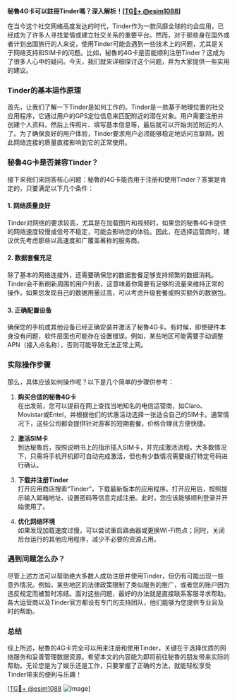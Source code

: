 **秘魯4G卡可以註冊Tinder嗎？深入解析！[[TG💪+ @esim1088](https://t.me/s/esim1088)]**

在当今这个社交网络高度发达的时代，Tinder作为一款风靡全球的约会应用，已经成为了许多人寻找爱情或建立社交关系的重要平台。然而，对于那些身在国外或者计划出国旅行的人来说，使用Tinder可能会遇到一些技术上的问题，尤其是关于网络支持和SIM卡的问题。比如，秘魯的4G卡是否能顺利注册Tinder？这成为了很多人心中的疑问。今天，我们就来详细探讨这个问题，并为大家提供一些实用的建议。

### Tinder的基本运作原理

首先，让我们了解一下Tinder是如何工作的。Tinder是一款基于地理位置的社交应用程序，它通过用户的GPS定位信息来匹配附近的潜在对象。用户需要注册并创建个人资料，然后上传照片、填写基本信息等，最后就可以开始浏览附近的人了。为了确保良好的用户体验，Tinder要求用户必须能够稳定地访问互联网，因此网络连接的质量直接影响到它的正常使用。

### 秘魯4G卡是否兼容Tinder？

接下来我们来回答核心问题：秘魯的4G卡能否用于注册和使用Tinder？答案是肯定的，只要满足以下几个条件：

#### 1. 网络质量良好
Tinder对网络的要求较高，尤其是在加载图片和视频时。如果您的秘魯4G卡提供的网络速度较慢或信号不稳定，可能会影响您的体验。因此，在选择运营商时，建议优先考虑那些以高速度和广覆盖著称的服务商。

#### 2. 数据套餐充足
除了基本的网络连接外，还需要确保您的数据套餐足够支持频繁的数据消耗。Tinder会不断刷新周围的用户列表，这意味着你需要有足够的流量来维持正常的操作。如果您发现自己的数据用量过高，可以考虑升级套餐或购买额外的数据包。

#### 3. 正确配置设备
确保您的手机或其他设备已经正确安装并激活了秘魯4G卡。有时候，即使硬件本身没有问题，软件层面也可能存在设置错误。例如，某些地区可能需要手动调整APN（接入点名称），否则可能导致无法正常上网。

### 实际操作步骤

那么，具体应该如何操作呢？以下是几个简单的步骤供参考：

1. **购买合适的秘魯4G卡**  
   在出发前，您可以提前在网上查找当地知名的电信运营商，如Claro、Movistar或Entel，并根据他们的优惠活动选择一张适合自己的SIM卡。通常情况下，这些公司都会提供针对游客的短期套餐，价格合理且方便快捷。

2. **激活SIM卡**  
   到达秘魯后，按照说明书上的指示插入SIM卡，并完成激活流程。大多数情况下，只需将手机开机即可自动完成激活，但也有少数情况需要拨打特定号码进行确认。

3. **下载并注册Tinder**  
   打开应用商店搜索“Tinder”，下载最新版本的应用程序。打开应用后，按照提示输入邮箱地址、设置密码等信息完成注册。此时，您应该能够顺利登录并开始使用了。

4. **优化网络环境**  
   如果发现加载速度过慢，可以尝试重启路由器或更换Wi-Fi热点；同时，关闭后台运行的其他应用程序，减少不必要的资源占用。

### 遇到问题怎么办？

尽管上述方法可以帮助绝大多数人成功注册并使用Tinder，但仍有可能出现一些意外情况。例如，某些地区的法律政策限制了类似服务的推广，或者您的账户因为违反规定而被暂时冻结。面对这些问题，最好的办法就是直接联系客服寻求帮助。各大运营商以及Tinder官方都设有专门的支持团队，他们能够为您提供专业且及时的帮助。

### 总结

综上所述，秘魯的4G卡完全可以用来注册和使用Tinder，关键在于选择优质的网络服务和妥善管理数据资源。希望本文的内容能为即将前往秘魯的朋友带来实际的帮助。无论您是为了娱乐还是工作，只要掌握了正确的方法，就能轻松享受Tinder带来的便利与乐趣！

[[TG💪+ @esim1088](https://t.me/s/esim1088) ![Image](https://i.postimg.cc/4NQfJmqS/Snipaste-2025-05-13-00-14-12.png)]
